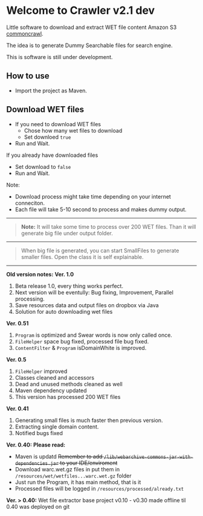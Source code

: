Welcome to Crawler v2.1 dev
========================
Little software to download and extract WET file content Amazon S3 [commoncrawl][1].

The idea is to generate Dummy Searchable files for search engine.

This is software is still under development.

How to use
-------------
- Import the project as Maven.

Download WET files
-------------
- If you need to download WET files
   - Chose how many wet files to download
   - Set downloed <code>true</code>
- Run and Wait.

If you already have downloaded files
- Set download to <code>false</code>
- Run and Wait. 

Note: 
 - Download process might take time depending on your internet conneciton. 
 - Each file will take 5-10 second to process and makes dummy output.

- - -

> **Note:** It will take some time to process over 200 WET files.
> Than it will generate big file under output folder.

----------

> When big file is generated, you can start SmallFiles to generate smaller files.
Open the class it is self explainable.

----------

**Old version notes:**
**Ver. 1.0**

1. Beta release 1.0, every thing works perfect.
2. Next version will be eventully: Bug fixing, Improvement, Parallel processing.
3. Save resources data and output files on dropbox via Java
4. Solution for auto downloading wet files


**Ver. 0.51**

1. ```Program``` is optimized and Swear words is now only called once.
2. ```FileHelper``` space bug fixed, processed file bug fixed.
3. ```ContentFilter``` & ```Program``` isDomainWhite is improved.


**Ver. 0.5**

1. ```FileHelper``` improved
2. Classes cleaned and accessors
3. Dead and unused methods cleaned as well
4. Maven dependency updated
5. This version has processed 200 WET files

**Ver. 0.41**

1. Generating small files is much faster then previous version.
2. Extracting single domain content.
3. Notified bugs fixed

**Ver. 0.40:**
**Please read:**

- Maven is updatd ~~Remember to add ```/lib/webarchive-commons-jar-with-dependencies.jar``` to your IDE/enviroment~~ 
- Download warc.wet.gz files in put them in ```/resources/wet/wetfiles...warc.wet.gz``` folder
- Just run the Program, it has main method, that is it
- Processed files will be logged in ```/resources/processed/already.txt```

**Ver. > 0.40:**
Wet file extractor base project
v0.10 - v0.30 made offline til 0.40 was deployed on git


[1]: http://commoncrawl.org
